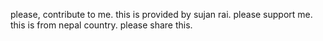 please, contribute to me. this is provided by sujan rai. please support me.
this is from nepal country. please share this.  
